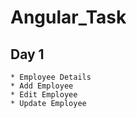 # Angular_Task

 ## Day 1
    * Employee Details
    * Add Employee
    * Edit Employee
    * Update Employee